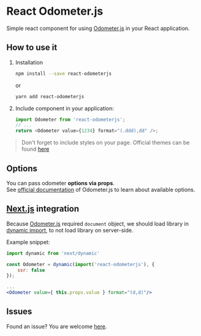 # React Odometer.js

Simple react component for using [Odometer.js](https://github.com/HubSpot/odometer) in your React
application.

## How to use it

1. Installation

    ```bash
    npm install --save react-odometerjs
    ```

    or
    ```bash
    yarn add react-odometerjs
    ```

2. Include component in your application:

    ```javascript
    import Odometer from 'react-odometerjs';
    // ...
    return <Odometer value={1234} format="(.ddd),dd" />;
    ```

> Don't forget to include styles on your page. Official themes can be found
> [here](http://github.hubspot.com/odometer/api/themes/)

## Options

You can pass odometer __options via props__.<br/>
See [official documentation](http://github.hubspot.com/odometer/) of Odometer.js
to learn about available options.

## [Next.js](https://github.com/zeit/next.js/) integration

Because [Odometer.js](https://github.com/HubSpot/odometer) required `document` object,
we should load library in [dynamic import](https://github.com/zeit/next.js/#dynamic-import),
to not load library on server-side.

Example snippet:

```jsx
import dynamic from 'next/dynamic'

const Odometer = dynamic(import('react-odometerjs'), {
    ssr: false
});

...
<Odometer value={ this.props.value } format="(d,d)"/>
```

## Issues

Found an issue? You are welcome [here](https://github.com/inferusvv/react-odometerjs/issues).
